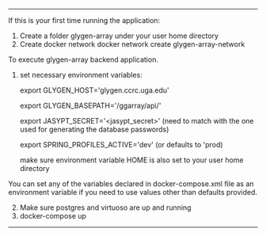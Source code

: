 --------------------------------------------------------------------------------------------
If this is your first time running the application:
1. Create a folder glygen-array under your user home directory
2. Create docker network
     docker network create glygen-array-network

To execute glygen-array backend application.

1. set necessary environment variables:

    export GLYGEN_HOST='glygen.ccrc.uga.edu'
    
    export GLYGEN_BASEPATH='/ggarray/api/'
    
    export JASYPT_SECRET='<jasypt_secret>'  (need to match with the one used for generating the database passwords)
    
    export SPRING_PROFILES_ACTIVE='dev'  (or defaults to 'prod)
    
    make sure environment variable HOME is also set to your user home directory
    
 You can set any of the variables declared in docker-compose.xml file as an environment variable 
 if you need to use values other than defaults provided.
 
 2. Make sure postgres and virtuoso are up and running
 3. docker-compose up 
--------------------------------------------------------------------------------------------
